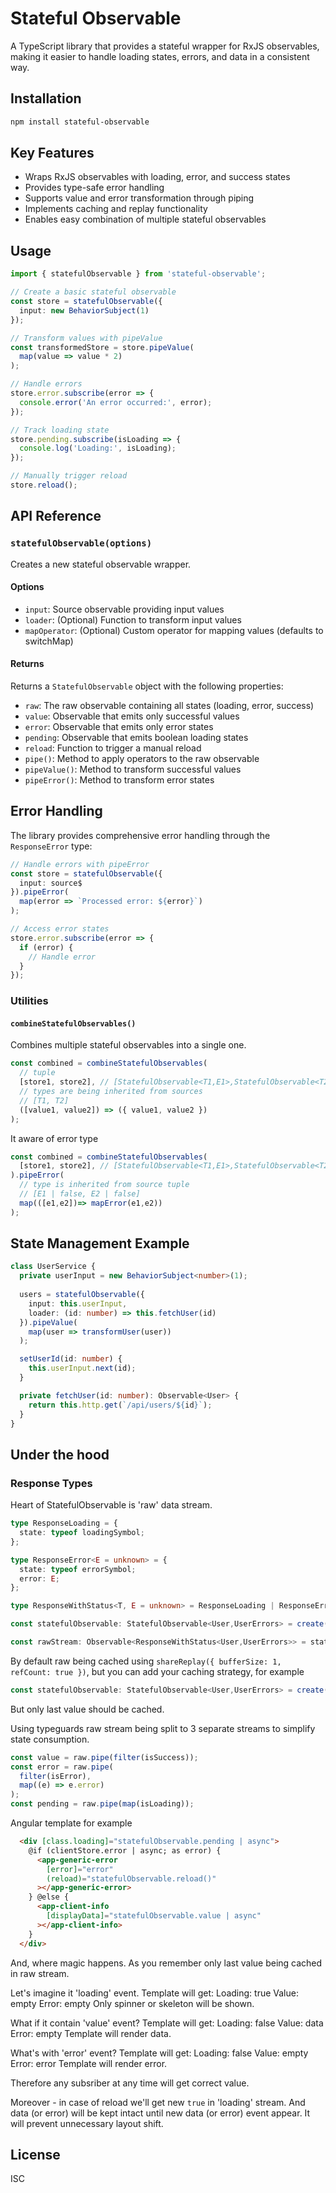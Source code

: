# Stateful Observable

A TypeScript library that provides a stateful wrapper for RxJS observables, making it easier to handle loading states, errors, and data in a consistent way.

## Installation

```bash
npm install stateful-observable
```

## Key Features

- Wraps RxJS observables with loading, error, and success states
- Provides type-safe error handling
- Supports value and error transformation through piping
- Implements caching and replay functionality
- Enables easy combination of multiple stateful observables

## Usage

```typescript
import { statefulObservable } from 'stateful-observable';

// Create a basic stateful observable
const store = statefulObservable({
  input: new BehaviorSubject(1)
});

// Transform values with pipeValue
const transformedStore = store.pipeValue(
  map(value => value * 2)
);

// Handle errors
store.error.subscribe(error => {
  console.error('An error occurred:', error);
});

// Track loading state
store.pending.subscribe(isLoading => {
  console.log('Loading:', isLoading);
});

// Manually trigger reload
store.reload();
```

## API Reference

### `statefulObservable(options)`

Creates a new stateful observable wrapper.

#### Options

- `input`: Source observable providing input values
- `loader`: (Optional) Function to transform input values
- `mapOperator`: (Optional) Custom operator for mapping values (defaults to switchMap)

#### Returns

Returns a `StatefulObservable` object with the following properties:

- `raw`: The raw observable containing all states (loading, error, success)
- `value`: Observable that emits only successful values
- `error`: Observable that emits only error states
- `pending`: Observable that emits boolean loading states
- `reload`: Function to trigger a manual reload
- `pipe()`: Method to apply operators to the raw observable
- `pipeValue()`: Method to transform successful values
- `pipeError()`: Method to transform error states

## Error Handling

The library provides comprehensive error handling through the `ResponseError` type:

```typescript
// Handle errors with pipeError
const store = statefulObservable({
  input: source$
}).pipeError(
  map(error => `Processed error: ${error}`)
);

// Access error states
store.error.subscribe(error => {
  if (error) {
    // Handle error
  }
});
```


### Utilities

#### `combineStatefulObservables()`

Combines multiple stateful observables into a single one.

```typescript
const combined = combineStatefulObservables(
  // tuple
  [store1, store2], // [StatefulObservable<T1,E1>,StatefulObservable<T2,E2>]
  // types are being inherited from sources
  // [T1, T2]
  ([value1, value2]) => ({ value1, value2 })
);
```
It aware of error type
```typescript
const combined = combineStatefulObservables(
  [store1, store2], // [StatefulObservable<T1,E1>,StatefulObservable<T2,E2>]
).pipeError(
  // type is inherited from source tuple
  // [E1 | false, E2 | false]
  map(([e1,e2])=> mapError(e1,e2))
);
```

## State Management Example

```typescript
class UserService {
  private userInput = new BehaviorSubject<number>(1);
  
  users = statefulObservable({
    input: this.userInput,
    loader: (id: number) => this.fetchUser(id)
  }).pipeValue(
    map(user => transformUser(user))
  );

  setUserId(id: number) {
    this.userInput.next(id);
  }

  private fetchUser(id: number): Observable<User> {
    return this.http.get(`/api/users/${id}`);
  }
}
```


## Under the hood

### Response Types

Heart of StatefulObservable is 'raw' data stream.
```typescript
type ResponseLoading = {
  state: typeof loadingSymbol;
};

type ResponseError<E = unknown> = {
  state: typeof errorSymbol;
  error: E;
};

type ResponseWithStatus<T, E = unknown> = ResponseLoading | ResponseError<E> | T;

const statefulObservable: StatefulObservable<User,UserErrors> = create();

const rawStream: Observable<ResponseWithStatus<User,UserErrors>> = statefulObservable.raw;
```

By default raw being cached using `shareReplay({ bufferSize: 1, refCount: true })`, but you can add your caching strategy, for example
```typescript
const statefulObservable: StatefulObservable<User,UserErrors> = create().pipe(shareReplay(1));
```
But only last value should be cached. 

Using typeguards raw stream being split to 3 separate streams to simplify state consumption.
```typescript
const value = raw.pipe(filter(isSuccess));
const error = raw.pipe(
  filter(isError),
  map((e) => e.error)
);
const pending = raw.pipe(map(isLoading));
```

Angular template for example
```html
  <div [class.loading]="statefulObservable.pending | async">
    @if (clientStore.error | async; as error) {
      <app-generic-error
        [error]="error"
        (reload)="statefulObservable.reload()"
      ></app-generic-error>
    } @else {
      <app-client-info
        [displayData]="statefulObservable.value | async"
      ></app-client-info>
    }
  </div>
```

And, where magic happens. As you remember only last value being cached in raw stream.

Let's imagine it 'loading' event.
Template will get:
Loading: true
Value: empty
Error: empty
Only spinner or skeleton will be shown.

What if it contain 'value' event?
Template will get:
Loading: false
Value: data
Error: empty
Template will render data.

What's with 'error' event?
Template will get:
Loading: false
Value: empty
Error: error
Template will render error.

Therefore any subsriber at any time will get correct value.

Moreover - in case of reload we'll get new `true` in 'loading' stream.
And data (or error) will be kept intact until new data (or error) event appear.
It will prevent unnecessary layout shift.

## License

ISC

